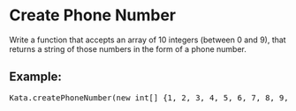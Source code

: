 # Create Phone Number

Write a function that accepts an array of 10 integers (between 0 and 9), that returns a string of those numbers in the form of a phone number.

## Example:

<pre>
Kata.createPhoneNumber(new int[] {1, 2, 3, 4, 5, 6, 7, 8, 9, 0}) // => returns "(123) 456-7890"
</pre>
